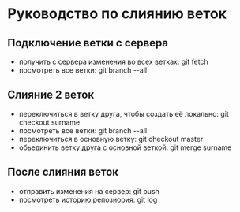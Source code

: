 # Руководство по слиянию веток

## Подключение ветки с сервера
* получить с сервера изменения во всех ветках: git fetch
* посмотреть все ветки: git branch --all

## Слияние 2 веток
* переключиться в ветку друга, чтобы создать её локально: git checkout surname
* посмотреть все ветки: git branch --all
* переключиться в основную ветку: git checkout master
* обьединить ветку друга с основной веткой: git merge surname

## После слияния веток
* отправить изменения на сервер: git push
* посмотреть историю репозиория: git log